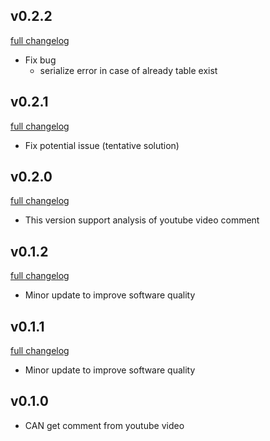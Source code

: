 ## v0.2.2
[full changelog](http://github.com/ysato5654/ytvarb/compare/v0.2.1...v0.2.2)

* Fix bug
	- serialize error in case of already table exist

## v0.2.1
[full changelog](http://github.com/ysato5654/ytvarb/compare/v0.2.0...v0.2.1)

* Fix potential issue (tentative solution)

## v0.2.0
[full changelog](http://github.com/ysato5654/ytvarb/compare/v0.1.2...v0.2.0)

* This version support analysis of youtube video comment

## v0.1.2
[full changelog](http://github.com/ysato5654/ytvarb/compare/v0.1.1...v0.1.2)

* Minor update to improve software quality

## v0.1.1
[full changelog](http://github.com/ysato5654/ytvarb/compare/v0.1.0...v0.1.1)

* Minor update to improve software quality

## v0.1.0

* CAN get comment from youtube video
